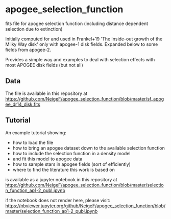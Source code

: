 # apogee_selection_function
fits file for apogee selection function (including distance dependent selection due to extinction)


Initially computed for and used in Frankel+19 'The inside-out growth of the Milky Way disk' only with apogee-1 disk fields. Expanded below to some fields from apogee-2.

Provides a simple way and examples to deal with selection effects with most APOGEE disk fields (but not all)

## Data
The file is available in this repository at
https://github.com/NeigeF/apogee_selection_function/blob/master/sf_apogee_dr14_disk.fits

## Tutorial
An example tutorial showing:
- how to load the file
- how to bring an apogee dataset down to the available selection function
- how to include the selection function in a density model
- and fit this model to apogee data
- how to sample stars in apogee fields (sort of efficiently)
- where to find the literature this work is based on

is available as a jupyter notebook in this repository at
https://github.com/NeigeF/apogee_selection_function/blob/master/selection_function_ap1-2_publ.ipynb

if the notebook does not render here, please visit:
https://nbviewer.jupyter.org/github/NeigeF/apogee_selection_function/blob/master/selection_function_ap1-2_publ.ipynb







